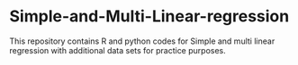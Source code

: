 # Simple-and-Multi-Linear-regression
This repository contains R and python codes for Simple and multi linear regression  with additional data sets for practice purposes.
